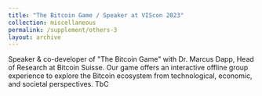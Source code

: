 ```yaml
---
title: "The Bitcoin Game / Speaker at VIScon 2023"
collection: miscellaneous
permalink: /supplement/others-3
layout: archive
---
```


Speaker & co-developer of "The Bitcoin Game" with Dr. Marcus Dapp, Head of Research at Bitcoin Suisse. Our game offers an interactive offline group experience to explore the Bitcoin ecosystem from technological, economic, and societal perspectives. TbC
